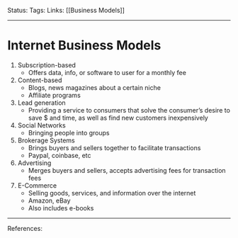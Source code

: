Status:
Tags:
Links: [[Business Models]]
___
# Internet Business Models
1.  Subscription-based
	-   Offers data, info, or software to user for a monthly fee
2.  Content-based
	-   Blogs, news magazines about a certain niche
	-   Affiliate programs
3.  Lead generation
	-   Providing a service to consumers that solve the consumer’s desire to save $ and time, as well as find new customers inexpensively
4.  Social Networks
	-   Bringing people into groups
5.  Brokerage Systems
	-   Brings buyers and sellers together to facilitate transactions
	-   Paypal, coinbase, etc
6.  Advertising
	-   Merges buyers and sellers, accepts advertising fees for transaction fees
7.  E-Commerce
	-   Selling goods, services, and information over the internet
	-   Amazon, eBay
	-   Also includes e-books
___
References: